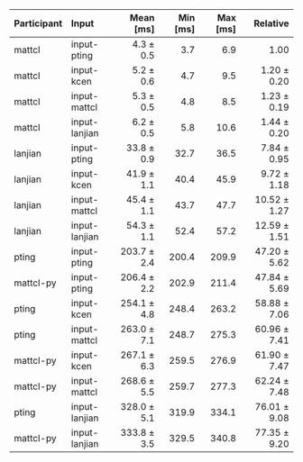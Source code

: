 | Participant | Input | Mean [ms] | Min [ms] | Max [ms] | Relative |
|:---|:---|---:|---:|---:|---:|
| mattcl | input-pting | 4.3 ± 0.5 | 3.7 | 6.9 | 1.00 |
| mattcl | input-kcen | 5.2 ± 0.6 | 4.7 | 9.5 | 1.20 ± 0.20 |
| mattcl | input-mattcl | 5.3 ± 0.5 | 4.8 | 8.5 | 1.23 ± 0.19 |
| mattcl | input-lanjian | 6.2 ± 0.5 | 5.8 | 10.6 | 1.44 ± 0.20 |
| lanjian | input-pting | 33.8 ± 0.9 | 32.7 | 36.5 | 7.84 ± 0.95 |
| lanjian | input-kcen | 41.9 ± 1.1 | 40.4 | 45.9 | 9.72 ± 1.18 |
| lanjian | input-mattcl | 45.4 ± 1.1 | 43.7 | 47.7 | 10.52 ± 1.27 |
| lanjian | input-lanjian | 54.3 ± 1.1 | 52.4 | 57.2 | 12.59 ± 1.51 |
| pting | input-pting | 203.7 ± 2.4 | 200.4 | 209.9 | 47.20 ± 5.62 |
| mattcl-py | input-pting | 206.4 ± 2.2 | 202.9 | 211.4 | 47.84 ± 5.69 |
| pting | input-kcen | 254.1 ± 4.8 | 248.4 | 263.2 | 58.88 ± 7.06 |
| pting | input-mattcl | 263.0 ± 7.1 | 248.7 | 275.3 | 60.96 ± 7.41 |
| mattcl-py | input-kcen | 267.1 ± 6.3 | 259.5 | 276.9 | 61.90 ± 7.47 |
| mattcl-py | input-mattcl | 268.6 ± 5.5 | 259.7 | 277.3 | 62.24 ± 7.48 |
| pting | input-lanjian | 328.0 ± 5.1 | 319.9 | 334.1 | 76.01 ± 9.08 |
| mattcl-py | input-lanjian | 333.8 ± 3.5 | 329.5 | 340.8 | 77.35 ± 9.20 |
